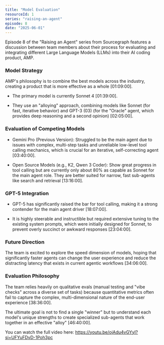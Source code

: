 ```yaml
---
title: "Model Evaluation"
resourceId: 1
series: "raising-an-agent"
episode: 8
date: "2025-06-01"
---
```


Episode 8 of the "Raising an Agent" series from Sourcegraph features a discussion between team members about their process for evaluating and integrating different Large Language Models (LLMs) into their AI coding product, AMP.

### Model Strategy

AMP's philosophy is to combine the best models across the industry, creating a product that is more effective as a whole [01:09:00].

- The primary model is currently Sonnet 4 [01:39:00].

- They use an "alloying" approach, combining models like Sonnet (for fast, iterative behavior) and GPT-3 (03) (for the "Oracle" agent, which provides deep reasoning and a second opinion) [02:05:00].

### Evaluation of Competing Models

- Gemini Pro (Previous Version): Struggled to be the main agent due to issues with complex, multi-step tasks and unreliable low-level tool calling mechanics, which is crucial for an iterative, self-correcting agent [03:40:00].

- Open Source Models (e.g., K2, Qwen 3 Coder): Show great progress in tool calling but are currently only about 80% as capable as Sonnet for the main agent role. They are better suited for narrow, fast sub-agents like search and retrieval [13:16:00].

### GPT-5 Integration

- GPT-5 has significantly raised the bar for tool calling, making it a strong contender for the main agent driver [18:07:00].

- It is highly steerable and instructible but required extensive tuning to the existing system prompts, which were initially designed for Sonnet, to prevent overly succinct or awkward responses [23:04:00].

### Future Direction

The team is excited to explore the speed dimension of models, hoping that significantly faster agents can change the user experience and reduce the distracting latency that exists in current agentic workflows [34:06:00].

### Evaluation Philosophy

The team relies heavily on qualitative evals (manual testing and "vibe checks" across a diverse set of tasks) because quantitative metrics often fail to capture the complex, multi-dimensional nature of the end-user experience [38:36:00].

The ultimate goal is not to find a single "winner" but to understand each model's unique strengths to create specialized sub-agents that work together in an effective "alloy" [46:40:00].

You can watch the full video here: <https://youtu.be/ojAdu4vGYyI?si=UFYuFDvD-1Poh3pc>

